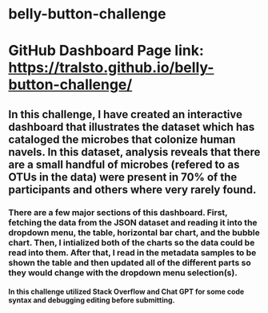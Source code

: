 # belly-button-challenge
# GitHub Dashboard Page link: https://tralsto.github.io/belly-button-challenge/

## In this challenge, I have created an interactive dashboard that illustrates the dataset which has cataloged the microbes that colonize human navels. In this dataset, analysis reveals that there are a small handful of microbes (refered to as OTUs in the data) were present in 70% of the participants and others where very rarely found.

### There are a few major sections of this dashboard. First, fetching the data from the JSON dataset and reading it into the dropdown menu, the table, horizontal bar chart, and the bubble chart. Then, I intialized both of the charts so the data could be read into them. After that, I read in the metadata samples to be shown the table and then updated all of the different parts so they would change with the dropdown menu selection(s).


#### In this challenge utilized Stack Overflow and Chat GPT for some code syntax and debugging editing before submitting.
